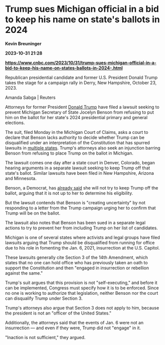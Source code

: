 # Trump sues Michigan official in a bid to keep his name on state's ballots in 2024
**Kevin Breuninger**

**2023-10-31 21:28**

**https://www.cnbc.com/2023/10/31/trump-sues-michigan-official-in-a-bid-to-keep-his-name-on-states-ballots-in-2024-.html**

Republican presidential candidate and former U.S. President Donald Trump takes the stage for a campaign rally in Derry, New Hampshire, October 23, 2023.

Amanda Sabga | Reuters

Attorneys for former President [Donald Trump](https://www.cnbc.com/donald-trump/) have filed a lawsuit seeking to prevent Michigan Secretary of State Jocelyn Benson from refusing to put him on the ballot for her state's 2024 presidential primary and general elections.

The suit, filed Monday in the Michigan Court of Claims, asks a court to declare that Benson lacks authority to decide whether Trump can be disqualified under an interpretation of the Constitution that has spurred lawsuits in [multiple states](https://www.nbcnews.com/politics/2024-election/trial-whether-trump-kept-2024-ballot-colorado-begins-rcna122728). Trump's attorneys also seek an injunction barring Benson from refusing to place Trump on the ballot in Michigan.

The lawsuit comes one day after a state court in Denver, Colorado, began hearing arguments in a separate lawsuit seeking to keep Trump off that state's ballot. Similar lawsuits have been filed in New Hampshire, Arizona and Minnesota.

Benson, a Democrat, has [already said](https://www.washingtonpost.com/opinions/2023/09/13/secretaries-of-state-trump-disqualification/?utm_source=twitter&amp;utm_medium=social&amp;utm_campaign=wp_opinions) she will not try to keep Trump off the ballot, arguing that it is not up to her to determine his eligibility.

But the lawsuit contends that Benson is "creating uncertainty" by not responding to a letter from the Trump campaign urging her to confirm that Trump will be on the ballot.

The lawsuit also notes that Benson has been sued in a separate legal actions to try to prevent her from including Trump on her list of candidates.

Michigan is one of several states where activists and legal groups have filed lawsuits arguing that Trump should be disqualified from running for office due to his role in fomenting the Jan. 6, 2021, insurrection at the U.S. Capitol.

These lawsuits generally cite Section 3 of the 14th Amendment, which states that no one can hold office who has previously taken an oath to support the Constitution and then "engaged in insurrection or rebellion against the same."

Trump's suit argues that this provision is not "self-executing," and before it can be implemented, Congress must specify how it is to be enforced. Since no one is working to authorize that legislation, neither Benson nor the court can disqualify Trump under Section 3.

Trump's attorneys also argue that Section 3 does not apply to him, because the president is not an "officer of the United States."

Additionally, the attorneys said that the events of Jan. 6 were not an insurrection — and even if they were, Trump did not "engage" in it.

"Inaction is not sufficient," they argued.